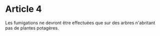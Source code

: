 # Article 4

Les fumigations ne devront être effectuées que sur des arbres n'abritant pas de plantes potagères.
